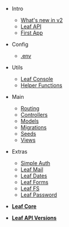 * Intro
  * [What's new in v2](leaf-api/v/2.0/new "What's new in v2")
  * [Leaf API](leaf-api/v/2.0/ "Leaf API")
  * [First App](leaf-api/v/2.0/getting-started/first-app "Your First App")

* Config
  * [.env](leaf-api/v/2.0/config/env "Environment Vars - Leaf API")

* Utils
  * [Leaf Console](leaf-api/v/2.0/utils/console "Leaf Console - Leaf API")
  * [Helper Functions](leaf-api/v/2.0/utils/functions "Helpers - Leaf API")

* Main
  * [Routing](leaf-api/v/2.0/core/routing "Routing - Leaf API")
  * [Controllers](leaf-api/v/2.0/core/controllers "Controllers - Leaf API")
  * [Models](leaf-api/v/2.0/core/models "Models - Leaf API")
  * [Migrations](leaf-api/v/2.0/core/migrations "Migrations - Leaf API")
  * [Seeds](leaf-api/v/2.0/core/models "Seeds - Leaf API")
  * [Views](leaf-api/v/2.0/core/views "Views - Leaf API")

* Extras
  * [Simple Auth](2.1/core/auth)
  * [Leaf Mail](2.1/core/mail)
  * [Leaf Dates](2.1/core/date)
  * [Leaf Forms](2.1/core/forms)
  * [Leaf FS](2.1/core/fs "Leaf FileSystem")
  * [Leaf Password](2.1/beta-zone/password "Leaf Password Helper")

* [**Leaf Core**](/)

* [**Leaf API Versions**](leaf-api/versions)
